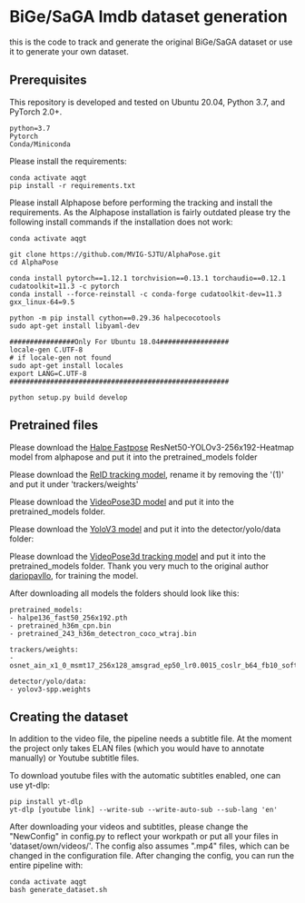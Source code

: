 # BiGe/SaGA lmdb dataset generation

this is the code to track and generate the original BiGe/SaGA dataset or use it to generate your own dataset.

## Prerequisites

This repository is developed and tested on Ubuntu 20.04, Python 3.7, and PyTorch 2.0+. 
```
python=3.7
Pytorch
Conda/Miniconda
```

Please install the requirements:

```
conda activate aqgt
pip install -r requirements.txt
```

Please install Alphapose before performing the tracking and install the requirements. 
As the Alphapose installation is fairly outdated please try the following install commands if the installation does not work:

```
conda activate aqgt

git clone https://github.com/MVIG-SJTU/AlphaPose.git
cd AlphaPose

conda install pytorch==1.12.1 torchvision==0.13.1 torchaudio==0.12.1 cudatoolkit=11.3 -c pytorch
conda install --force-reinstall -c conda-forge cudatoolkit-dev=11.3 gxx_linux-64=9.5

python -m pip install cython==0.29.36 halpecocotools
sudo apt-get install libyaml-dev

################Only For Ubuntu 18.04#################
locale-gen C.UTF-8
# if locale-gen not found
sudo apt-get install locales
export LANG=C.UTF-8
######################################################

python setup.py build develop
```

## Pretrained files

Please download the [Halpe Fastpose](https://github.com/MVIG-SJTU/AlphaPose/blob/master/docs/MODEL_ZOO.md#notes-2) ResNet50-YOLOv3-256x192-Heatmap model from alphapose and put it into the pretrained_models folder

Please download the [ReID tracking model](https://drive.google.com/file/d/1myNKfr2cXqiHZVXaaG8ZAq_U2UpeOLfG/view), rename it by removing the '(1)' and put it under 'trackers/weights'

Please download the [VideoPose3D model](https://dl.fbaipublicfiles.com/video-pose-3d/pretrained_h36m_cpn.bin) and put it into the pretrained_models folder.

Please download the [YoloV3 model](https://pjreddie.com/media/files/yolov3-spp.weights) and put it into the detector/yolo/data folder:

Please download the [VideoPose3d tracking model](https://uni-bielefeld.sciebo.de/s/F7FqQkg6GfO4AiA/download) and put it into the pretrained_models folder. 
Thank you very much to the original author [dariopavllo](https://github.com/dariopavllo), for training the model.

After downloading all models the folders should look like this:

```
pretrained_models:
- halpe136_fast50_256x192.pth
- pretrained_h36m_cpn.bin
- pretrained_243_h36m_detectron_coco_wtraj.bin

trackers/weights:
- osnet_ain_x1_0_msmt17_256x128_amsgrad_ep50_lr0.0015_coslr_b64_fb10_softmax_labsmth_flip_jitter.pth

detector/yolo/data:
- yolov3-spp.weights
```

## Creating the dataset

In addition to the video file, the pipeline needs a subtitle file. 
At the moment the project only takes ELAN files (which you would have to annotate manually) or Youtube subtitle files. 

To download youtube files with the automatic subtitles enabled, one can use yt-dlp:
```
pip install yt-dlp
yt-dlp [youtube link] --write-sub --write-auto-sub --sub-lang 'en' 
```

After downloading your videos and subtitles, please change the "NewConfig" in config.py to reflect your workpath or put all your files in 'dataset/own/videos/'.
The config also assumes ".mp4" files, which can be changed in the configuration file.
After changing the config, you can run the entire pipeline with:
```
conda activate aqgt
bash generate_dataset.sh
```

